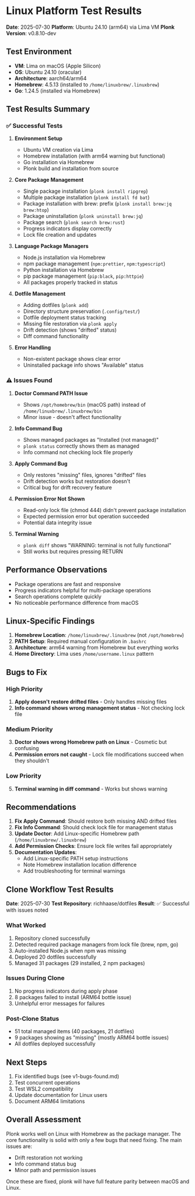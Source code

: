 # Linux Platform Test Results

**Date**: 2025-07-30
**Platform**: Ubuntu 24.10 (arm64) via Lima VM
**Plonk Version**: v0.8.10-dev

## Test Environment

- **VM**: Lima on macOS (Apple Silicon)
- **OS**: Ubuntu 24.10 (oracular)
- **Architecture**: aarch64/arm64
- **Homebrew**: 4.5.13 (installed to `/home/linuxbrew/.linuxbrew`)
- **Go**: 1.24.5 (installed via Homebrew)

## Test Results Summary

### ✅ Successful Tests

1. **Environment Setup**
   - Ubuntu VM creation via Lima
   - Homebrew installation (with arm64 warning but functional)
   - Go installation via Homebrew
   - Plonk build and installation from source

2. **Core Package Management**
   - Single package installation (`plonk install ripgrep`)
   - Multiple package installation (`plonk install fd bat`)
   - Package installation with brew: prefix (`plonk install brew:jq brew:htop`)
   - Package uninstallation (`plonk uninstall brew:jq`)
   - Package search (`plonk search brew:rust`)
   - Progress indicators display correctly
   - Lock file creation and updates

3. **Language Package Managers**
   - Node.js installation via Homebrew
   - npm package management (`npm:prettier`, `npm:typescript`)
   - Python installation via Homebrew
   - pip package management (`pip:black`, `pip:httpie`)
   - All packages properly tracked in status

4. **Dotfile Management**
   - Adding dotfiles (`plonk add`)
   - Directory structure preservation (`.config/test/`)
   - Dotfile deployment status tracking
   - Missing file restoration via `plonk apply`
   - Drift detection (shows "drifted" status)
   - Diff command functionality

5. **Error Handling**
   - Non-existent package shows clear error
   - Uninstalled package info shows "Available" status

### ⚠️ Issues Found

1. **Doctor Command PATH Issue**
   - Shows `/opt/homebrew/bin` (macOS path) instead of `/home/linuxbrew/.linuxbrew/bin`
   - Minor issue - doesn't affect functionality

2. **Info Command Bug**
   - Shows managed packages as "Installed (not managed)"
   - `plonk status` correctly shows them as managed
   - Info command not checking lock file properly

3. **Apply Command Bug**
   - Only restores "missing" files, ignores "drifted" files
   - Drift detection works but restoration doesn't
   - Critical bug for drift recovery feature

4. **Permission Error Not Shown**
   - Read-only lock file (chmod 444) didn't prevent package installation
   - Expected permission error but operation succeeded
   - Potential data integrity issue

5. **Terminal Warning**
   - `plonk diff` shows "WARNING: terminal is not fully functional"
   - Still works but requires pressing RETURN

## Performance Observations

- Package operations are fast and responsive
- Progress indicators helpful for multi-package operations
- Search operations complete quickly
- No noticeable performance difference from macOS

## Linux-Specific Findings

1. **Homebrew Location**: `/home/linuxbrew/.linuxbrew` (not `/opt/homebrew`)
2. **PATH Setup**: Required manual configuration in `.bashrc`
3. **Architecture**: arm64 warning from Homebrew but everything works
4. **Home Directory**: Lima uses `/home/username.linux` pattern

## Bugs to Fix

### High Priority
1. **Apply doesn't restore drifted files** - Only handles missing files
2. **Info command shows wrong management status** - Not checking lock file

### Medium Priority
3. **Doctor shows wrong Homebrew path on Linux** - Cosmetic but confusing
4. **Permission errors not caught** - Lock file modifications succeed when they shouldn't

### Low Priority
5. **Terminal warning in diff command** - Works but shows warning

## Recommendations

1. **Fix Apply Command**: Should restore both missing AND drifted files
2. **Fix Info Command**: Should check lock file for management status
3. **Update Doctor**: Add Linux-specific Homebrew path (`/home/linuxbrew/.linuxbrew`)
4. **Add Permission Checks**: Ensure lock file writes fail appropriately
5. **Documentation Updates**:
   - Add Linux-specific PATH setup instructions
   - Note Homebrew installation location difference
   - Add troubleshooting for terminal warnings

## Clone Workflow Test Results

**Date**: 2025-07-30
**Test Repository**: richhaase/dotfiles
**Result**: ✅ Successful with issues noted

### What Worked
1. Repository cloned successfully
2. Detected required package managers from lock file (brew, npm, go)
3. Auto-installed Node.js when npm was missing
4. Deployed 20 dotfiles successfully
5. Managed 31 packages (29 installed, 2 npm packages)

### Issues During Clone
1. No progress indicators during apply phase
2. 8 packages failed to install (ARM64 bottle issue)
3. Unhelpful error messages for failures

### Post-Clone Status
- 51 total managed items (40 packages, 21 dotfiles)
- 9 packages showing as "missing" (mostly ARM64 bottle issues)
- All dotfiles deployed successfully

## Next Steps

1. Fix identified bugs (see v1-bugs-found.md)
2. Test concurrent operations
3. Test WSL2 compatibility
4. Update documentation for Linux users
5. Document ARM64 limitations

## Overall Assessment

Plonk works well on Linux with Homebrew as the package manager. The core functionality is solid with only a few bugs that need fixing. The main issues are:
- Drift restoration not working
- Info command status bug
- Minor path and permission issues

Once these are fixed, plonk will have full feature parity between macOS and Linux.
